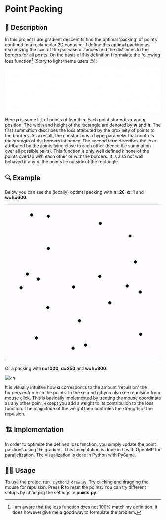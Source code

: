# Point Packing
## 📝 Description
In this project i use gradient descent to find the optimal 'packing' of points confined to a rectangular 2D container. I define this optimal packing as maximizing the sum of the pairwise distances and the distances to the borders for all points. On the basis of this definition i formulate the following loss function[^1] (Sorry to light theme users 😊): 

[^1]: I am aware that the loss function does not 100% match my definition. It does however give me a good way to formulate the problem. 

![eq](images/eq1.png)

Here **p** is some list of points of length **n**. Each point stores its **x** and **y** position. The width and height of the rectangle are denoted by **w** and **h**. The first summation describes the loss attributed by the proximity of points to the borders. As a result, the constant **α** is a hyperparameter that controls the strength of the borders influence. The second term describes the loss attributed by the points lying close to each other (hence the summation over all possible pairs). This function is only well defined if none of the points overlap with each other or with the borders. It is also not well behaved if any of the points lie outside of the rectangle.


## 🔍 Example
Below you can see the (locally) optimal packing with **n=20**, **α=1** and **w=h=600**:

![eq](images/20points.gif)

Or a packing with **n=1000**, **α=250** and **w=h=800**:

![eq](images/1000points.gif)

It is visually intuitive how **α** corresponds to the amount 'repulsion' the borders enforce on the points.
In the second gif you also see repulsion from mouse click. This is basically implemented by treating the mouse coordinate as any other point, except you add a weight to its contribution to the loss function. The magnitude of the weight then controles the strength of the repulsion.

## 🏗 Implementation
In order to optimize the defined loss function, you simply update the point positions using the gradient. This computation is done in C with OpenMP for parallelization. The visualization is done in Python with PyGame.

## 🏄‍♂️ Usage
To use the project run `
python3 draw.py`. Try clicking and dragging the mouse for repulsion. Press **R** to reset the points. You can try different setups by changing the settings in **points.py**.

